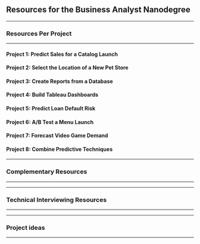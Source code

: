 ## Resources for the Business Analyst Nanodegree

----

### Resources Per Project

----

#### Project 1: Predict Sales for a Catalog Launch

#### Project 2: Select the Location of a New Pet Store

#### Project 3: Create Reports from a Database

#### Project 4: Build Tableau Dashboards

#### Project 5: Predict Loan Default Risk

#### Project 6: A/B Test a Menu Launch

#### Project 7: Forecast Video Game Demand

#### Project 8: Combine Predictive Techniques


---


### Complementary Resources

----

----

### Technical Interviewing Resources

----

----

### Project ideas

----
